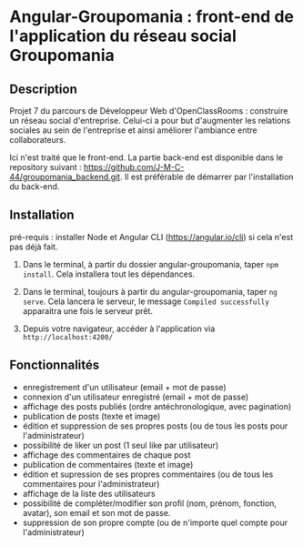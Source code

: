 
# Angular-Groupomania :  front-end de l'application du réseau social Groupomania

## Description
  Projet 7 du parcours de Développeur Web d'OpenClassRooms : construire un réseau social d'entreprise. Celui-ci a pour but d'augmenter les relations sociales au sein de l'entreprise et ainsi améliorer l'ambiance entre collaborateurs. 
  
  Ici n'est traité que le front-end. La partie back-end est disponible dans le repository suivant : https://github.com/J-M-C-44/groupomania_backend.git. Il est préférable de démarrer par l'installation du back-end.
##  Installation
  
pré-requis : installer Node et Angular CLI (https://angular.io/cli) si cela n'est pas déjà fait.

1) Dans le terminal, à partir du dossier angular-groupomania, taper `npm install`. Cela installera tout les dépendances.

2) Dans le terminal, toujours à partir du angular-groupomania, taper `ng serve`. Cela lancera le serveur, le message `Compiled successfully` apparaitra une fois le serveur prêt. 

3) Depuis votre navigateur, accéder à l'application via `http://localhost:4200/`

##  Fonctionnalités

- enregistrement d'un utilisateur (email + mot de passe)
- connexion d'un utilisateur enregistré (email + mot de passe)
- affichage des posts publiés (ordre antéchronologique, avec pagination)
- publication de posts (texte et image)
- édition et suppression de ses propres posts (ou de tous les posts pour l'administrateur)
- possibilité de liker un post (1 seul like par utilisateur)
- affichage des commentaires de chaque post
- publication de commentaires (texte et image)
- édition et supression de ses propres commentaires (ou de tous les commentaires pour l'administrateur)
- affichage de la liste des utilisateurs
- possibilité de compléter/modifier son profil (nom, prénom, fonction, avatar), son email et son mot de passe.
- suppression de son propre compte (ou de n'importe quel compte pour l'administrateur)
   